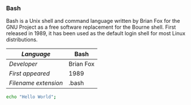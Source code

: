 ### Bash
Bash is a Unix shell and command language written by Brian Fox for the GNU Project as a free software replacement for the Bourne shell. First released in 1989, it has been used as the default login shell for most Linux distributions.

|_Language_|Bash|
|-|-|
|_Developer_|Brian Fox|
|_First appeared_|1989|
|_Filename extension_|.bash|


```bash
echo "Hello World";